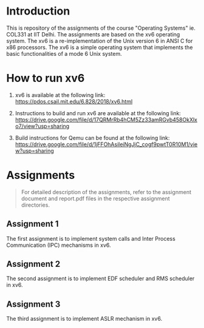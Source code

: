 # Introduction
This is repository of the assignments of the course "Operating Systems" ie. COL331 at IIT Delhi. The assignments are based on the xv6 operating system. The xv6 is a re-implementation of the Unix version 6 in ANSI C for x86 processors. The xv6 is a simple operating system that implements the basic functionalities of a mode 6 Unix system.

# How to run xv6
1. xv6 is available at the following link: 
https://pdos.csail.mit.edu/6.828/2018/xv6.html

2. Instructions to build and run xv6 are available at the following link:
https://drive.google.com/file/d/17QRMrRb4hCM5Zz33amRGvb458OkXlxo7/view?usp=sharing

3. Build instructions for Qemu can be found at the following link:
https://drive.google.com/file/d/1jFFOhAsileiNgJjC_cogf9pwtT0R10M1/view?usp=sharing

# Assignments
> For detailed description of the assignments, refer to the assignment document and report.pdf files in the respective assignment directories.
## Assignment 1
The first assignment is to implement system calls and Inter Process Communication (IPC) mechanisms in xv6. 

## Assignment 2
The second assignment is to implement EDF scheduler and RMS scheduler in xv6.

## Assignment 3
The third assignment is to implement ASLR mechanism in xv6.

